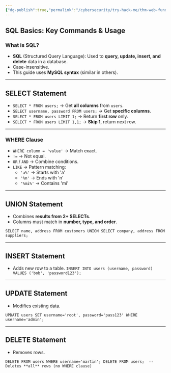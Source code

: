 ```yaml
---
{"dg-publish":true,"permalink":"/cybersecurity/try-hack-me/thm-web-fundamentals/02-introduction-to-web-hacking/2-10-sql-injection/task-3-sql/"}
---
```


## **SQL Basics: Key Commands & Usage**

### What is SQL?
- **SQL** (Structured Query Language): Used to **query, update, insert, and delete** data in a database.
- Case-insensitive.
- This guide uses **MySQL syntax** (similar in others).
    
---

## **SELECT Statement**

- `SELECT * FROM users;` → Get **all columns** from `users`.
- `SELECT username, password FROM users;` → Get **specific columns**.
- `SELECT * FROM users LIMIT 1;` → Return **first row** only.
- `SELECT * FROM users LIMIT 1,1;` → **Skip 1**, return next row.
    

---

### **WHERE Clause**

- `WHERE column = 'value'` → Match exact.
- `!=` → Not equal.
- `OR` / `AND` → Combine conditions.
- `LIKE` → Pattern matching:
    - `'a%'` → Starts with 'a'
    - `'%n'` → Ends with 'n'
    - `'%mi%'` → Contains 'mi'
        

---

## **UNION Statement**

- Combines **results from 2+ SELECTs**.
- Columns must match in **number, type, and order**.

`SELECT name, address FROM customers UNION SELECT company, address FROM suppliers;`

---

## **INSERT Statement**

- Adds new row to a table.
`INSERT INTO users (username, password) VALUES ('bob', 'password123');`

---

## **UPDATE Statement**

- Modifies existing data.
    
`UPDATE users SET username='root', password='pass123' WHERE username='admin';`

---

## **DELETE Statement**

- Removes rows.

`DELETE FROM users WHERE username='martin'; DELETE FROM users;  -- Deletes **all** rows (no WHERE clause)`